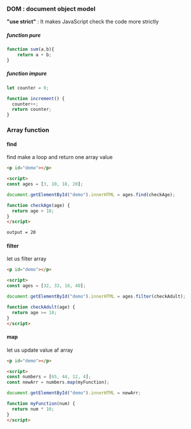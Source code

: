 ### DOM : document object model


**"use strict"** : It makes JavaScript check the code more strictly

##### function pure
```js
function sum(a,b){
    return a + b;
}
```

##### function impure
```js
let counter = 0;

function increment() {
  counter++;
  return counter;
}
```

### Array function

#### find
find make a loop and return one array value
```html
<p id="demo"></p>

<script>
const ages = [3, 10, 18, 20];

document.getElementById("demo").innerHTML = ages.find(checkAge);

function checkAge(age) {
  return age > 18;
}
</script>

output = 20
```

#### filter
let us filter array 

```html
<p id="demo"></p>

<script>
const ages = [32, 33, 16, 40];

document.getElementById("demo").innerHTML = ages.filter(checkAdult);

function checkAdult(age) {
  return age >= 18;
}
</script>
```

#### map
let us update value af array
```html
<p id="demo"></p>

<script>
const numbers = [65, 44, 12, 4];
const newArr = numbers.map(myFunction);

document.getElementById("demo").innerHTML = newArr;

function myFunction(num) {
  return num * 10;
}
</script>
```